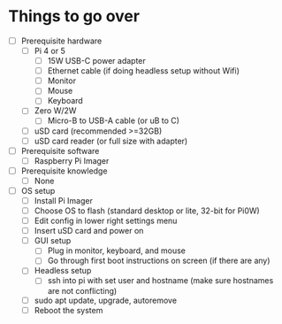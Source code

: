 # Things to go over

- [ ] Prerequisite hardware
  - [ ] Pi 4 or 5
    - [ ] 15W USB-C power adapter
    - [ ] Ethernet cable (if doing headless setup without Wifi)
    - [ ] Monitor
    - [ ] Mouse
    - [ ] Keyboard
  - [ ] Zero W/2W
    - [ ] Micro-B to USB-A cable (or uB to C)
  - [ ] uSD card (recommended >=32GB)
  - [ ] uSD card reader (or full size with adapter)
- [ ] Prerequisite software
  - [ ] Raspberry Pi Imager
- [ ] Prerequisite knowledge
  - [ ] None
- [ ] OS setup
  - [ ] Install Pi Imager
  - [ ] Choose OS to flash (standard desktop or lite, 32-bit for Pi0W)
  - [ ] Edit config in lower right settings menu
  - [ ] Insert uSD card and power on
  - [ ] GUI setup
    - [ ] Plug in monitor, keyboard, and mouse
    - [ ] Go through first boot instructions on screen (if there are any)
  - [ ] Headless setup
    - [ ] ssh into pi with set user and hostname (make sure hostnames are not conflicting)
  - [ ] sudo apt update, upgrade, autoremove
  - [ ] Reboot the system
